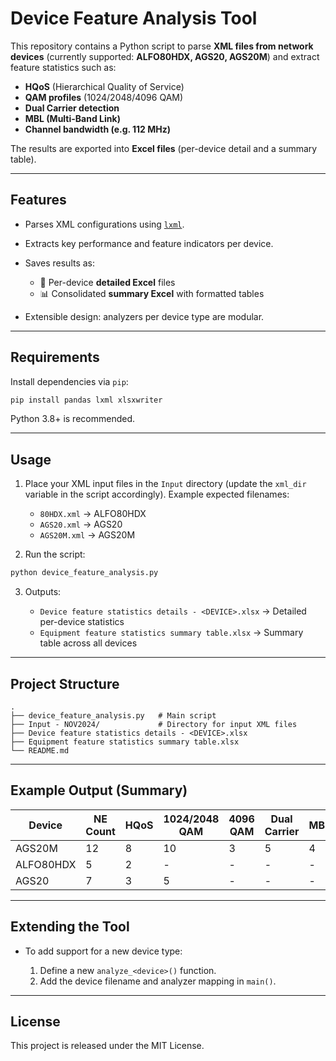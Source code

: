 # Device Feature Analysis Tool

This repository contains a Python script to parse **XML files from network devices** (currently supported: **ALFO80HDX, AGS20, AGS20M**) and extract feature statistics such as:

* **HQoS** (Hierarchical Quality of Service)
* **QAM profiles** (1024/2048/4096 QAM)
* **Dual Carrier detection**
* **MBL (Multi-Band Link)**
* **Channel bandwidth (e.g. 112 MHz)**

The results are exported into **Excel files** (per-device detail and a summary table).

---

## Features

* Parses XML configurations using [`lxml`](https://lxml.de/).
* Extracts key performance and feature indicators per device.
* Saves results as:

  * 📑 Per-device **detailed Excel** files
  * 📊 Consolidated **summary Excel** with formatted tables
* Extensible design: analyzers per device type are modular.

---

## Requirements

Install dependencies via `pip`:

```bash
pip install pandas lxml xlsxwriter
```

Python 3.8+ is recommended.

---

## Usage

1. Place your XML input files in the `Input` directory (update the `xml_dir` variable in the script accordingly).
   Example expected filenames:

   * `80HDX.xml` → ALFO80HDX
   * `AGS20.xml` → AGS20
   * `AGS20M.xml` → AGS20M

2. Run the script:

```bash
python device_feature_analysis.py
```

3. Outputs:

   * `Device feature statistics details - <DEVICE>.xlsx` → Detailed per-device statistics
   * `Equipment feature statistics summary table.xlsx` → Summary table across all devices

---

## Project Structure

```
.
├── device_feature_analysis.py   # Main script
├── Input - NOV2024/             # Directory for input XML files
├── Device feature statistics details - <DEVICE>.xlsx
├── Equipment feature statistics summary table.xlsx
└── README.md
```

---

## Example Output (Summary)

| Device    | NE Count | HQoS | 1024/2048 QAM | 4096 QAM | Dual Carrier | MBL | 112MHz |
| --------- | -------- | ---- | ------------- | -------- | ------------ | --- | ------ |
| AGS20M    | 12       | 8    | 10            | 3        | 5            | 4   | 6      |
| ALFO80HDX | 5        | 2    | -             | -        | -            | -   | -      |
| AGS20     | 7        | 3    | 5             | -        | -            | -   | -      |

---

## Extending the Tool

* To add support for a new device type:

  1. Define a new `analyze_<device>()` function.
  2. Add the device filename and analyzer mapping in `main()`.

---

## License

This project is released under the MIT License.
